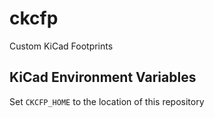 # ckcfp
Custom KiCad Footprints

## KiCad Environment Variables
Set `CKCFP_HOME` to the location of this repository
